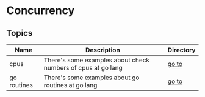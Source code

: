# Concurrency

## Topics

| Name        | Description                                                  | Directory            |
| ----------- | ------------------------------------------------------------ | -------------------- |
| cpus        | There's some examples about check numbers of cpus at go lang | [go to](cpus)        |
| go routines | There's some examples about go routines at go lang           | [go to](go-routines) |
